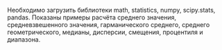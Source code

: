 Необходимо загрузить библиотеки math, statistics, numpy, scipy.stats, pandas.
Показаны примеры расчёта среднего значения, средневзвешенного значения, гарманического среднего, среднего геометрического, медианы, дисперсии, смещения, процентиля и диапазона. 
